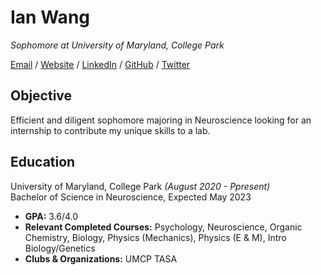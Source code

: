 # Ian Wang

_Sophomore at University of Maryland, College Park_ <br>

[Email](mailto:ianwangkls@gmail.com) / [Website](https://amazon.com/) / [LinkedIn](https://www.linkedin.com/in/ianwwang/) / [GitHub](https://github.com/bunnian/) / [Twitter](https://twitter.com/bunnianwang/) 

## Objective

Efficient and diligent sophomore majoring in Neuroscience looking for an internship to contribute my unique skills to a lab. 

## Education

University of Maryland, College Park _(August 2020 - Ppresent)_ <br>
Bachelor of Science in Neuroscience, Expected May 2023 <br>
 - **GPA:** 3.6/4.0
 - **Relevant Completed Courses:** Psychology, Neuroscience, Organic Chemistry, Biology, Physics (Mechanics), Physics (E & M), Intro Biology/Genetics
 - **Clubs & Organizations:** UMCP TASA 


